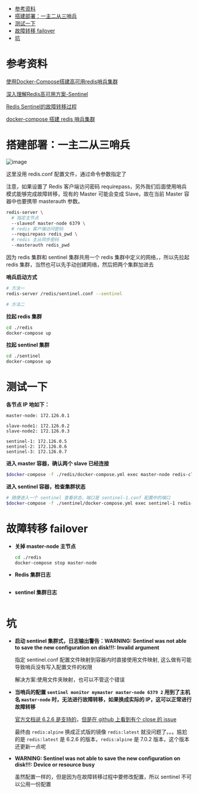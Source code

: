 - [参考资料](#参考资料)
- [搭建部署：一主二从三哨兵](#搭建部署一主二从三哨兵)
- [测试一下](#测试一下)
- [故障转移 failover](#故障转移-failover)
- [坑](#坑)

# 参考资料

[使用Docker-Compose搭建高可用redis哨兵集群](https://cloud.tencent.com/developer/article/1615281)

[深入理解Redis高可用方案-Sentinel](https://www.cnblogs.com/ivictor/p/9755065.html)

[Redis Sentinel的故障转移过程](https://blog.csdn.net/jiangxiulilinux/article/details/104993777)

[docker-compose 搭建 redis 哨兵集群](https://www.cnblogs.com/JulianHuang/p/12650721.html)

# 搭建部署：一主二从三哨兵

![image](https://images2017.cnblogs.com/blog/802666/201711/802666-20171102101833623-796701766.jpg)

这里没用 redis.conf 配置文件，通过命令参数指定了

注意，如果设置了 Redis 客户端访问密码 requirepass，另外我们后面使用哨兵模式能够完成故障转移，现有的 Master 可能会变成 Slave，故在当前 Master 容器中也要携带 masterauth 参数。

```sh
redis-server \
  # 指定主节点
  --slaveof master-node 6379 \
  # redis 客户端访问密码
  --requirepass redis_pwd \
  # redis 主从同步密码
  --masterauth redis_pwd
```

因为 redis 集群和 sentinel 集群共用一个 redis 集群中定义的网络，，所以先拉起 redis 集群，当然也可以先手动创建网络，然后把两个集群加进去

**哨兵启动方式**

```sh
# 方法一
redis-server /redis/sentinel.conf --sentinel

# 方法二
```

**拉起 redis 集群**

```sh
cd ./redis
docker-compose up
```

**拉起 sentinel 集群**

```sh
cd ./sentinel
docker-compose up
```

# 测试一下

**各节点 IP 地如下：**

```
master-node: 172.126.0.1

slave-node1: 172.126.0.2
slave-node2: 172.126.0.3

sentinel-1: 172.126.0.5
sentinel-2: 172.126.0.6
sentinel-3: 172.126.0.7
```

**进入 master 容器，确认两个 slave 已经连接**

```sh
$docker-compose -f ./redis/docker-compose.yml exec master-node redis-cli -a redis_pwd info replication

```

**进入 sentinel 容器，检查集群状态**

```sh
# 随便进入一个 sentinel 查看状态，端口是 sentinel-1.conf 配置中的端口
$docker-compose -f ./sentinel/docker-compose.yml exec sentinel-1 redis-cli -p 26379 info sentinel
```

# 故障转移 failover

- **关掉 master-node 主节点**

  ```sh
  cd ./redis
  docker-compose stop master-node
  ```

- **Redis 集群日志**

  ```log
  ```

- **sentinel 集群日志**

  ```log
  ```

# 坑

- **启动 sentinel 集群式，日志输出警告：WARNING: Sentinel was not able to save the new configuration on disk!!!: Invalid argument**

  指定 sentinel.conf 配置文件映射到容器内时直接使用文件映射, 这么做有可能导致哨兵没有写入配置文件的权限

  解决方案:使用文件夹映射，也可以不管这个错误

- **当哨兵的配置 `sentinel monitor mymaster master-node 6379 2` 用到了主机名 `master-node` 时，无法进行故障转移，如果换成实际的 IP，这可以正常进行故障转移**

  [官方文档说 6.2.6 是支持的](https://redis.io/docs/manual/sentinel/#ip-addresses-and-dns-names)，[但是在 github 上看到有个 close 的 issue](https://github.com/redis/redis/issues/8507)

  最终由 `redis:alpine` 换成正式版的镜像 `redis:latest` 就没问题了。。。尴尬的是 `redis:latest` 是 6.2.6 的版本，`redis:alpine` 是 7.0.2 版本，这个版本还更新一点呢

- **WARNING: Sentinel was not able to save the new configuration on disk!!!: Device or resource busy**

  虽然配置一样的，但是因为在故障转移过程中要修改配置，所以 sentinel 不可以公用一份配置
